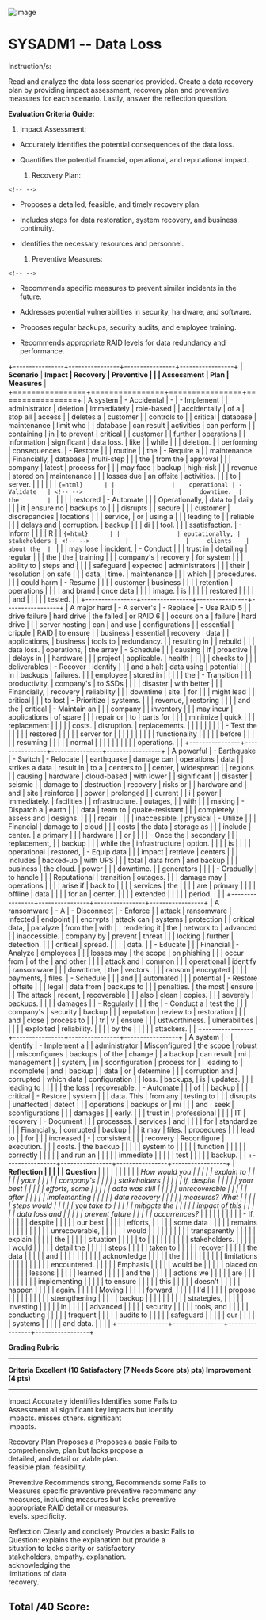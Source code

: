 ![image](https://github.com/user-attachments/assets/8d9917f4-7907-4b1b-b1d6-a2923e0b6b4e)

# SYSADM1 -- Data Loss

Instruction/s:

Read and analyze the data loss scenarios provided. Create a data
recovery plan by providing impact assessment, recovery plan and
preventive measures for each scenario. Lastly, answer the reflection
question.

**Evaluation Criteria Guide:**

1.  Impact Assessment:

-   Accurately identifies the potential consequences of the data loss.

-   Quantifies the potential financial, operational, and reputational
    impact.

    1.  Recovery Plan:

```{=html}
<!-- -->
```
-   Proposes a detailed, feasible, and timely recovery plan.

-   Includes steps for data restoration, system recovery, and business
    continuity.

-   Identifies the necessary resources and personnel.

    1.  Preventive Measures:

```{=html}
<!-- -->
```
-   Recommends specific measures to prevent similar incidents in the
    future.

-   Addresses potential vulnerabilities in security, hardware, and
    software.

-   Proposes regular backups, security audits, and employee training.

-   Recommends appropriate RAID levels for data redundancy and
    performance.

+----------------+----------------+----------------+-----------------+
| **Scenario**   | **Impact       | **Recovery     | **Preventive    |
|                | Assessment**   | Plan**         | Measures**      |
+================+================+================+=================+
| A system       | -   Accidental | -              | -   Implement   |
| administrator  |     deletion   |    Immediately |     role-based  |
| accidentally   |     of a       |     stop all   |     access      |
| deletes a      |     customer   |                |     controls to |
| critical       |     database   |    maintenance |     limit who   |
| database       |     can result |     activities |     can perform |
| containing     |     in         |     to prevent |     critical    |
| customer       |                |     further    |     operations  |
| information    |    significant |     data loss. |     like        |
| while          |                |                |     deletion.   |
| performing     |  consequences. | -   Restore    |                 |
| routine        |                |     the        | -   Require a   |
| maintenance.   |   Financially, |     database   |     multi-step  |
|                |     the        |     from the   |     approval    |
|                |     company    |     latest     |     process for |
|                |     may face   |     backup     |     high-risk   |
|                |     revenue    |     stored on  |     maintenance |
|                |     losses due |     an offsite |     activities. |
|                |     to         |     server.    |                 |
|                |                |                | ```{=html}      |
|                |    operational | -   Validate   | <!-- -->        |
|                |     downtime.  |     the        | ```             |
|                |                |     restored   | -   Automate    |
|                | Operationally, |     data to    |     daily       |
|                |     it         |     ensure no  |     backups to  |
|                |     disrupts   |                |     secure      |
|                |     customer   |  discrepancies |     locations   |
|                |     service,   |     or         |     using a     |
|                |     leading to |                |     reliable    |
|                |     delays and |    corruption. |     backup      |
|                |     di         |                |     tool.       |
|                | ssatisfaction. | -   Inform     |                 |
|                |     R          |                | ```{=html}      |
|                | eputationally, |   stakeholders | <!-- -->        |
|                |     clients    |     about the  | ```             |
|                |     may lose   |     incident,  | -   Conduct     |
|                |     trust in   |     detailing  |     regular     |
|                |     the        |     the        |     training    |
|                |     company's  |     recovery   |     for system  |
|                |     ability to |     steps and  |                 |
|                |     safeguard  |     expected   |  administrators |
|                |     their      |     resolution |     on safe     |
|                |     data,      |     time.      |     maintenance |
|                |     which      |                |     procedures. |
|                |     could harm | -   Resume     |                 |
|                |     customer   |     business   |                 |
|                |     retention  |     operations |                 |
|                |     and brand  |     once data  |                 |
|                |     image.     |     is         |                 |
|                |                |     restored   |                 |
|                |                |     and        |                 |
|                |                |     tested.    |                 |
+----------------+----------------+----------------+-----------------+
| A major hard   | -   A server's | -   Replace    | -   Use RAID 5  |
| drive failure  |     hard drive |     the failed |     or RAID 6   |
| occurs on a    |     failure    |     hard drive |                 |
| server hosting |     can        |     and use    |  configurations |
| essential      |     cripple    |     RAID       |     to ensure   |
| business       |     essential  |     recovery   |     data        |
| applications,  |     business   |     tools to   |     redundancy. |
| resulting in   |                |     rebuild    |                 |
| data loss.     |    operations, |     the array  | -   Schedule    |
|                |     causing    |     if         |     proactive   |
|                |     delays in  |                |     hardware    |
|                |     project    |    applicable. |     health      |
|                |                |                |     checks to   |
|                |   deliverables | -   Recover    |     identify    |
|                |     and a halt |     data using |     potential   |
|                |     in         |     backups    |     failures.   |
|                |     employee   |     stored in  |                 |
|                |                |     the        | -   Transition  |
|                |  productivity. |     company's  |     to SSDs     |
|                |                |     disaster   |     with better |
|                |   Financially, |     recovery   |     reliability |
|                |     downtime   |     site.      |     for         |
|                |     might lead |                |     critical    |
|                |     to lost    | -   Prioritize |     systems.    |
|                |     revenue,   |     restoring  |                 |
|                |     and the    |     critical   | -   Maintain an |
|                |     company    |                |     inventory   |
|                |     may incur  |   applications |     of spare    |
|                |     repair or  |     to         |     parts for   |
|                |                |     minimize   |     quick       |
|                |    replacement |                |                 |
|                |     costs.     |    disruption. |   replacements. |
|                |                |                |                 |
|                |                | -   Test the   |                 |
|                |                |     restored   |                 |
|                |                |     server for |                 |
|                |                |                |                 |
|                |                |  functionality |                 |
|                |                |     before     |                 |
|                |                |     resuming   |                 |
|                |                |     normal     |                 |
|                |                |                |                 |
|                |                |    operations. |                 |
+----------------+----------------+----------------+-----------------+
| A powerful     | -   Earthquake | -   Switch     | -   Relocate    |
| earthquake     |     damage can |     operations |     data        |
| strikes a data |     result in  |     to a       |     centers to  |
| center,        |     widespread |                |     regions     |
| causing        |     hardware   |    cloud-based |     with lower  |
| significant    |                |     disaster   |     seismic     |
| damage to      |    destruction |     recovery   |     risks or    |
| hardware and   |     and        |     site       |     reinforce   |
| power          |     prolonged  |                |     current     |
| i              |     power      |   immediately. |     facilities  |
| nfrastructure. |     outages,   |                |     with        |
|                |     making     | -   Dispatch a |     earth       |
|                |     data       |     team to    | quake-resistant |
|                |     completely |     assess and |     designs.    |
|                |                |     repair     |                 |
|                |  inaccessible. |     physical   | -   Utilize     |
|                |     Financial  |     damage to  |     cloud       |
|                |     costs      |     the data   |     storage as  |
|                |     include    |     center.    |     a primary   |
|                |     hardware   |                |     or          |
|                |                | -   Once the   |     secondary   |
|                |   replacement, |                |     backup      |
|                |     while the  | infrastructure |     option.     |
|                |                |     is         |                 |
|                |    operational |     restored,  | -   Equip data  |
|                |     impact     |     retrieve   |     centers     |
|                |     includes   |     backed-up  |     with UPS    |
|                |     total      |     data from  |     and backup  |
|                |     business   |     the cloud. |     power       |
|                |     downtime.  |                |     generators  |
|                |                | -   Gradually  |     to handle   |
|                |   Reputational |     transition |     outages.    |
|                |     damage may |     operations |                 |
|                |     arise if   |     back to    |                 |
|                |     services   |     the        |                 |
|                |     are        |     primary    |                 |
|                |     offline    |     data       |                 |
|                |     for an     |     center.    |                 |
|                |     extended   |                |                 |
|                |     period.    |                |                 |
+----------------+----------------+----------------+-----------------+
| A ransomware   | -   A          | -   Disconnect | -   Enforce     |
| attack         |     ransomware |     infected   |     endpoint    |
| encrypts       |     attack can |     systems    |     protection  |
| critical data, |     paralyze   |     from the   |     with        |
| rendering it   |     the        |     network to |     advanced    |
| inaccessible.  |     company by |     prevent    |     threat      |
|                |     locking    |     further    |     detection.  |
|                |     critical   |     spread.    |                 |
|                |     data.      |                | -   Educate     |
|                |     Financial  | -   Analyze    |     employees   |
|                |     losses may |     the scope  |     on phishing |
|                |     occur from |     of the     |     and other   |
|                |                |     attack and |     common      |
|                |    operational |     identify   |     ransomware  |
|                |     downtime,  |     the        |     vectors.    |
|                |     ransom     |     encrypted  |                 |
|                |     payments,  |     files.     | -   Schedule    |
|                |     and        |                |     automated   |
|                |     potential  | -   Restore    |     offsite     |
|                |     legal      |     data from  |     backups to  |
|                |     penalties. |     the most   |     ensure      |
|                |     The attack |     recent,    |     recoverable |
|                |     also       |     clean      |     copies.     |
|                |     severely   |     backups.   |                 |
|                |     damages    |                | -   Regularly   |
|                |     the        | -   Conduct a  |     test the    |
|                |     company's  |     security   |     backup      |
|                |     reputation |     review to  |     restoration |
|                |     and        |     close      |     process to  |
|                |     tr         |     v          |     ensure      |
|                | ustworthiness. | ulnerabilities |                 |
|                |                |     exploited  |    reliability. |
|                |                |     by the     |                 |
|                |                |     attackers. |                 |
+----------------+----------------+----------------+-----------------+
| A system       | -              | -   Identify   | -   Implement a |
| administrator  |  Misconfigured |     the scope  |     robust      |
| misconfigures  |     backups    |     of the     |     change      |
| a backup       |     can result |     mi         |     management  |
| system,        |     in         | sconfiguration |     process for |
| leading to     |     incomplete |     and        |     backup      |
| data           |     or         |     determine  |                 |
| corruption and |     corrupted  |     which data |   configuration |
| loss.          |     backups,   |     is         |     updates.    |
|                |     leading to |                |                 |
|                |     the loss   |   recoverable. | -   Automate    |
|                |     of         |                |     backup      |
|                |     critical   | -   Restore    |     system      |
|                |     data. This |     from any   |     testing to  |
|                |     disrupts   |     unaffected |     detect      |
|                |     operations |     backups or |     mi          |
|                |     and        |     seek       | sconfigurations |
|                |     damages    |                |     early.      |
|                |     trust in   |   professional |                 |
|                |     IT         |     recovery   | -   Document    |
|                |     processes. |     services   |     and         |
|                |                |     for        |     standardize |
|                |   Financially, |     corrupted  |     backup      |
|                |     it may     |     files.     |     procedures  |
|                |     lead to    |                |     for         |
|                |     increased  | -              |     consistent  |
|                |     recovery   |    Reconfigure |     execution.  |
|                |     costs.     |     the backup |                 |
|                |                |     system to  |                 |
|                |                |     function   |                 |
|                |                |     correctly  |                 |
|                |                |     and run an |                 |
|                |                |     immediate  |                 |
|                |                |     test       |                 |
|                |                |     backup.    |                 |
+----------------+----------------+----------------+-----------------+
| **Reflection   |                |                |                 |
| Question**     |                |                |                 |
|                |                |                |                 |
| *How would you |                |                |                 |
| explain to     |                |                |                 |
| your           |                |                |                 |
| company\'s     |                |                |                 |
| stakeholders   |                |                |                 |
| if, despite    |                |                |                 |
| your best      |                |                |                 |
| efforts, some  |                |                |                 |
| data was still |                |                |                 |
| unrecoverable  |                |                |                 |
| after          |                |                |                 |
| implementing   |                |                |                 |
| data recovery  |                |                |                 |
| measures? What |                |                |                 |
| steps would    |                |                |                 |
| you take to    |                |                |                 |
| mitigate the   |                |                |                 |
| impact of this |                |                |                 |
| data loss and  |                |                |                 |
| prevent future |                |                |                 |
| occurrences?*  |                |                |                 |
|                |                |                |                 |
| -   If,        |                |                |                 |
|     despite    |                |                |                 |
|     our best   |                |                |                 |
|     efforts,   |                |                |                 |
|     some data  |                |                |                 |
|     remains    |                |                |                 |
|                |                |                |                 |
| unrecoverable, |                |                |                 |
|     I would    |                |                |                 |
|                |                |                |                 |
|  transparently |                |                |                 |
|     explain    |                |                |                 |
|     the        |                |                |                 |
|     situation  |                |                |                 |
|     to         |                |                |                 |
|                |                |                |                 |
|  stakeholders. |                |                |                 |
|     I would    |                |                |                 |
|     detail the |                |                |                 |
|     steps      |                |                |                 |
|     taken to   |                |                |                 |
|     recover    |                |                |                 |
|     the data   |                |                |                 |
|     and        |                |                |                 |
|                |                |                |                 |
|    acknowledge |                |                |                 |
|     the        |                |                |                 |
|                |                |                |                 |
|    limitations |                |                |                 |
|                |                |                |                 |
|   encountered. |                |                |                 |
|     Emphasis   |                |                |                 |
|     would be   |                |                |                 |
|     placed on  |                |                |                 |
|     lessons    |                |                |                 |
|     learned    |                |                |                 |
|     and the    |                |                |                 |
|     actions we |                |                |                 |
|     are        |                |                |                 |
|                |                |                |                 |
|   implementing |                |                |                 |
|     to ensure  |                |                |                 |
|     this       |                |                |                 |
|     doesn't    |                |                |                 |
|     happen     |                |                |                 |
|     again.     |                |                |                 |
|     Moving     |                |                |                 |
|     forward,   |                |                |                 |
|     I'd        |                |                |                 |
|     propose    |                |                |                 |
|                |                |                |                 |
|  strengthening |                |                |                 |
|     backup     |                |                |                 |
|                |                |                |                 |
|    strategies, |                |                |                 |
|     investing  |                |                |                 |
|     in         |                |                |                 |
|     advanced   |                |                |                 |
|     security   |                |                |                 |
|     tools, and |                |                |                 |
|     conducting |                |                |                 |
|     frequent   |                |                |                 |
|     audits to  |                |                |                 |
|     safeguard  |                |                |                 |
|     our        |                |                |                 |
|     systems    |                |                |                 |
|     and data.  |                |                |                 |
+----------------+----------------+----------------+-----------------+

**Grading Rubric**

  ----------------------------------------------------------------------------------
  **Criteria**   **Excellent (10       **Satisfactory (7  **Needs        **Score**
                 pts)**                pts)**             Improvement (4 
                                                          pts)**         
  -------------- --------------------- ------------------ -------------- -----------
  Impact         Accurately identifies Identifies some    Fails to       
  Assessment     all significant       key impacts but    identify       
                 impacts.              misses others.     significant    
                                                          impacts.       

  Recovery Plan  Proposes a            Proposes a basic   Fails to       
                 comprehensive,        plan but lacks     propose a      
                 detailed, and         detail or          viable plan.   
                 feasible plan.        feasibility.                      

  Preventive     Recommends strong,    Recommends some    Fails to       
  Measures       specific preventive   preventive         recommend any  
                 measures, including   measures but lacks preventive     
                 appropriate RAID      detail or          measures.      
                 levels.               specificity.                      

  Reflection     Clearly and concisely Provides a basic   Fails to       
  Question:      explains the          explanation but    provide a      
                 situation to          lacks clarity or   satisfactory   
                 stakeholders,         empathy.           explanation.   
                 acknowledging the                                       
                 limitations of data                                     
                 recovery.                                               

  **Total                                                                **/40**
  Score:**                                                               
  ----------------------------------------------------------------------------------
